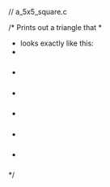 // a_5x5_square.c

/* Prints out a triangle that
 *
 * looks exactly like this:
 *
 * #####
 * #####
 * #####
 * #####
 * #####
 */
